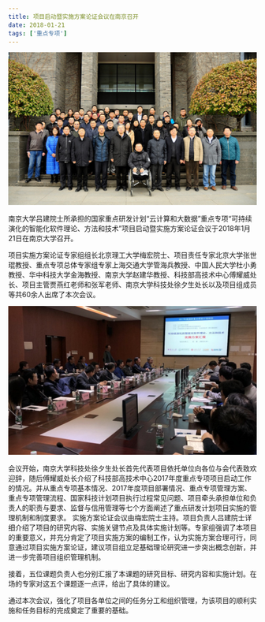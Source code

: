 ```yaml
---
title: 项目启动暨实施方案论证会议在南京召开
date: 2018-01-21
tags: ['重点专项']
---
```


![](/content/2018-01-21.jpg)

南京大学吕建院士所承担的国家重点研发计划“云计算和大数据”重点专项“可持续演化的智能化软件理论、方法和技术”项目启动暨实施方案论证会议于2018年1月21日在南京大学召开。


<!--more-->

项目实施方案论证专家组组长北京理工大学梅宏院士、项目责任专家北京大学张世琨教授、重点专项总体专家组专家上海交通大学管海兵教授、中国人民大学杜小勇教授、华中科技大学金海教授、南京大学赵建华教授、科技部高技术中心傅耀威处长、项目主管贾燕红老师和张军老师、南京大学科技处徐夕生处长以及项目组成员等共60余人出席了本次会议。

![](/content/2018-01-21a.jpg)

会议开始，南京大学科技处徐夕生处长首先代表项目依托单位向各位与会代表致欢迎辞，随后傅耀威处长介绍了科技部高技术中心2017年度重点专项项目启动工作的情况。并从重点专项基本情况、2017年度项目部署情况、重点专项管理方案、重点专项管理流程、国家科技计划项目执行过程常见问题、项目牵头承担单位和负责人的职责与要求、监督与信用管理等七个方面阐述了重点研发计划项目实施的管理机制和制度要求。 实施方案论证会议由梅宏院士主持。项目负责人吕建院士详细介绍了项目的研究内容、实施关键节点及具体实施计划等。专家组强调了本项目的重要意义，并充分肯定了项目实施方案的编制工作，认为实施方案合理可行，同意通过项目实施方案论证，建议项目组立足基础理论研究进一步突出概念创新，并进一步完善项目组织管理机制。

接着，五位课题负责人也分别汇报了本课题的研究目标、研究内容和实施计划。在场的专家对这五个课题逐一点评，给出了具体的建议。

通过本次会议，强化了项目各单位之间的任务分工和组织管理，为该项目的顺利实施和任务目标的完成奠定了重要的基础。
